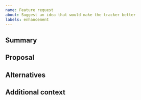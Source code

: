 ```yaml
---
name: Feature request
about: Suggest an idea that would make the tracker better
labels: enhancement
---
```


## Summary
<!-- What problem will this feature solve? -->

## Proposal
<!-- Outline your idea, plan, or approach. -->

## Alternatives
<!-- Are there other ways to solve this problem? -->

## Additional context
<!-- Add any context, links, or examples that help explain the request. -->
